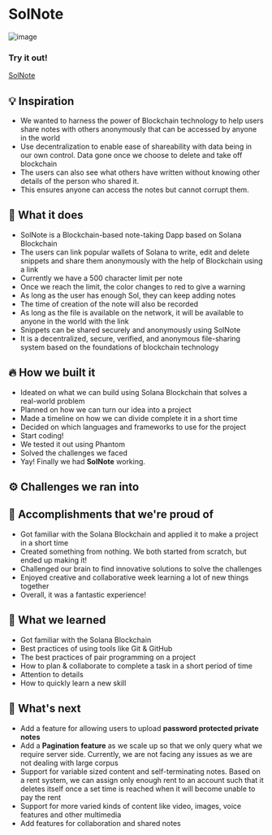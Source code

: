 # SolNote
![image](https://user-images.githubusercontent.com/62856848/191882587-90dfed26-77fa-4a4a-87c2-4644d941853b.png)
### Try it out!
[SolNote](https://solnote.netlify.app/#/CLBPq8qTfjQshdanMUiHvU6ynbvSjZaTbUBYrFYLnqNE)

## 💡 Inspiration
- We wanted to harness the power of Blockchain technology to help users share notes with others anonymously that can be accessed by anyone in the world
- Use decentralization to enable ease of shareability with data being in our own control. Data gone once we choose to delete and take off blockchain
- The users can also see what others have written without knowing other details of the person who shared it. 
- This ensures anyone can access the notes but cannot corrupt them.

## 📝 What it does
- SolNote is a Blockchain-based note-taking Dapp based on Solana Blockchain
- The users can link popular wallets of Solana to write, edit and delete snippets and share them anonymously with the help of Blockchain using a link
- Currently we have a 500 character limit per note
- Once we reach the limit, the color changes to red to give a warning
- As long as the user has enough Sol, they can keep adding notes
- The time of creation of the note will also be recorded
- As long as the file is available on the network, it will be available to anyone in the world with the link
- Snippets can be shared securely and anonymously using SolNote
- It is a decentralized, secure, verified, and anonymous file-sharing system based on the foundations of blockchain technology

## 🔥 How we built it
- Ideated on what we can build using Solana Blockchain that solves a real-world problem
- Planned on how we can turn our idea into a project
- Made a timeline on how we can divide complete it in a short time
- Decided on which languages and frameworks to use for the project
- Start coding!
- We tested it out using Phantom
- Solved the challenges we faced
- Yay! Finally we had **SolNote** working.

## ⚙️ Challenges we ran into

## 🏅 Accomplishments that we're proud of
- Got familiar with the Solana Blockchain and applied it to make a project in a short time
- Created something from nothing. We both started from scratch, but ended up making it!
- Challenged our brain to find innovative solutions to solve the challenges
- Enjoyed creative and collaborative week learning a lot of new things together
- Overall, it was a fantastic experience!

## 📖 What we learned
- Got familiar with the Solana Blockchain
- Best practices of using tools like Git & GitHub
- The best practices of pair programming on a project
- How to plan & collaborate to complete a task in a short period of time
- Attention to details
- How to quickly learn a new skill

## 📌 What's next
- Add a feature for allowing users to upload **password protected private notes**
- Add a **Pagination feature** as we scale up so that we only query what we require server side. Currently, we are not facing any issues as we are not dealing with large corpus
- Support for variable sized content and self-terminating notes. Based on a rent system, we can assign only enough rent to an account such that it deletes itself once a set time is reached when it will become unable to pay the rent
- Support for more varied kinds of content like video, images, voice features and other multimedia
- Add features for collaboration and shared notes
